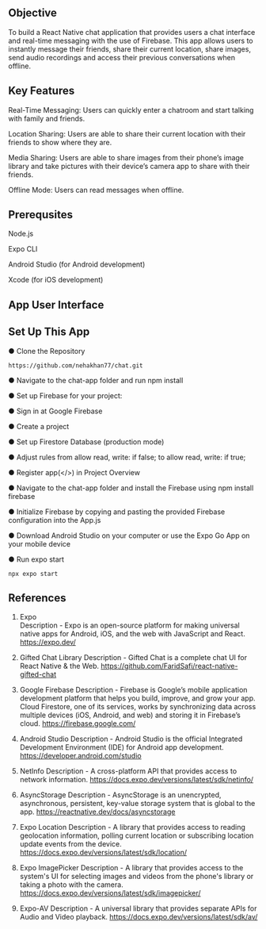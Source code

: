 ## Objective 

To build a React Native chat application that provides users a chat interface and real-time messaging with the use of Firebase. This app allows users to instantly message their friends, share their current location, share images, send audio recordings and access their previous conversations when offline.

## Key Features 


Real-Time Messaging: Users can quickly enter a chatroom and start talking with family and friends.

Location Sharing: Users are able to share their current location with their friends to show where they are.

Media Sharing: Users are able to share images from their phone’s image library and take pictures with their device’s camera app to share with their friends.

Offline Mode: Users can read messages when offline.


## Prerequsites

Node.js

Expo CLI

Android Studio (for Android development)

Xcode (for iOS development)

## App User Interface


## Set Up This App

● Clone the Repository
```
https://github.com/nehakhan77/chat.git
```

● Navigate to the chat-app folder and run npm install

● Set up Firebase for your project:

● Sign in at Google Firebase

● Create a project

● Set up Firestore Database (production mode)

● Adjust rules from allow read, write: if false; to allow read, write: if true;

● Register app(</>) in Project Overview

● Navigate to the chat-app folder and install the Firebase using npm install firebase

● Initialize Firebase by copying and pasting the provided Firebase configuration into the App.js

● Download Android Studio on your computer or use the Expo Go App on your mobile device

● Run expo start
```
npx expo start
```

## References 

1. Expo   
Description - Expo is an open-source platform for making universal native apps for Android, iOS, and the web with JavaScript and React.
https://expo.dev/

2. Gifted Chat Library 
Description - Gifted Chat is a complete chat UI for React Native & the Web.
https://github.com/FaridSafi/react-native-gifted-chat

3. Google Firebase
Description - Firebase is Google’s mobile application development platform that helps you build, improve, and grow your app. Cloud Firestore, one of its services, works by synchronizing data across multiple devices (iOS, Android, and web) and storing it in Firebase’s cloud.
https://firebase.google.com/

4. Android Studio
Description - Android Studio is the  official Integrated Development Environment (IDE) for Android app development.
https://developer.android.com/studio

5. NetInfo
Description - A cross-platform API that provides access to network information.
https://docs.expo.dev/versions/latest/sdk/netinfo/

6. AsyncStorage
Description - AsyncStorage is an unencrypted, asynchronous, persistent, key-value storage system that is global to the app.
https://reactnative.dev/docs/asyncstorage

7. Expo Location
Description - A library that provides access to reading geolocation information, polling current location or subscribing location update events from the device.
https://docs.expo.dev/versions/latest/sdk/location/

8. Expo ImagePicker
Description - A library that provides access to the system's UI for selecting images and videos from the phone's library or taking a photo with the camera.
https://docs.expo.dev/versions/latest/sdk/imagepicker/

9. Expo-AV
Description - A universal library that provides separate APIs for Audio and Video playback.
https://docs.expo.dev/versions/latest/sdk/av/




